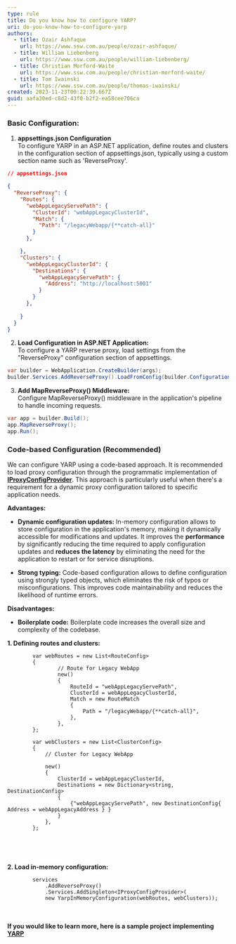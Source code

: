 ```yaml
---
type: rule
title: Do you know how to configure YARP?
uri: do-you-know-how-to-configure-yarp
authors:
  - title: Ozair Ashfaque
    url: https://www.ssw.com.au/people/ozair-ashfaque/
  - title: William Liebenberg
    url: https://www.ssw.com.au/people/william-liebenberg/
  - title: Christian Morford-Waite
    url: https://www.ssw.com.au/people/christian-morford-waite/
  - title: Tom Iwainski
    url: https://www.ssw.com.au/people/thomas-iwainski/
created: 2023-11-23T00:22:39.667Z
guid: aafa30ed-c8d2-43f0-b2f2-ea58cee706ca
---
```

### Basic Configuration:

1. **appsettings.json Configuration**<br />
   To configure YARP in an ASP.NET application, define routes and clusters in the configuration section of appsettings.json, typically using a custom section name such as 'ReverseProxy'.

```json
// appsettings.json

{
  "ReverseProxy": {
    "Routes": {
      "webAppLegacyServePath": {
        "ClusterId": "webAppLegacyClusterId",
        "Match": {
          "Path": "/legacyWebapp/{**catch-all}"
        }
      },

    },
    "Clusters": {
      "webAppLegacyClusterId": {
        "Destinations": {
          "webAppLegacyServePath": {
            "Address": "http://localhost:5001"
          }
        }
      },
     
    }
  }
}
```

2. **Load Configuration in ASP.NET Application:**<br />
   To configure a YARP reverse proxy, load settings from the "ReverseProxy" configuration section of appsettings.

```cs
var builder = WebApplication.CreateBuilder(args);
builder.Services.AddReverseProxy().LoadFromConfig(builder.Configuration.GetSection("ReverseProxy"));
```

3. **Add MapReverseProxy() Middleware:**<br />
   Configure MapReverseProxy() middleware in the application's pipeline to handle incoming requests.

```cs
var app = builder.Build();
app.MapReverseProxy();
app.Run();
```
### Code-based Configuration (Recommended)

We can configure YARP using a code-based approach. It is recommended to load proxy configuration through the programmatic implementation of **[IProxyConfigProvider](https://microsoft.github.io/reverse-proxy/articles/config-providers.html#in-memory-config)**. This approach is particularly useful when there's a requirement for a dynamic proxy configuration tailored to specific application needs. 

<!--StartFragment-->

**Advantages:**

* **Dynamic configuration updates:** In-memory configuration allows to store configuration in the application's memory, making it dynamically accessible for modifications and updates. 
  It improves the **performance** by significantly reducing the time required to apply configuration updates and **reduces the latency** by eliminating the need for the application to restart or for service disruptions.


* **Strong typing:** Code-based configuration allows to define configuration using strongly typed objects, which eliminates the risk of typos or misconfigurations. This improves code maintainability and reduces the likelihood of runtime errors.


**Disadvantages:**
* **Boilerplate code:** Boilerplate code increases the overall size and complexity of the codebase.



**1. Defining routes and clusters:**<br />


```CSharp
        var webRoutes = new List<RouteConfig>
        {
                // Route for Legacy WebApp
                new()
                {
                    RouteId = "webAppLegacyServePath",
                    ClusterId = webAppLegacyClusterId,
                    Match = new RouteMatch
                    {
                        Path = "/legacyWebapp/{**catch-all}",
                    },
                },
        };

        var webClusters = new List<ClusterConfig>
        {  
            // Cluster for Legacy WebApp

            new()
            {
                ClusterId = webAppLegacyClusterId,
                Destinations = new Dictionary<string, DestinationConfig>
                {
                    {"webAppLegacyServePath", new DestinationConfig{ Address = webAppLegacyAddress } }
                }
            },
        };



```

</br>





**2. Load in-memory configuration:**<br />
```CSharp
        services
            .AddReverseProxy()
            .Services.AddSingleton<IProxyConfigProvider>(
            new YarpInMemoryConfiguration(webRoutes, webClusters));



```
#### If you would like to learn more, here is a sample project implementing [YARP](https://github.com/ozairashfaqueSSW/YARP.Sample.Solution/)